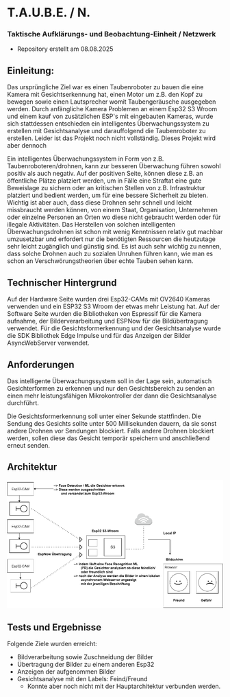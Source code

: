 # T.A.U.B.E. / N.
### Taktische Aufklärungs- und Beobachtung-Einheit / Netzwerk
- Repository erstellt am 08.08.2025

## Einleitung:
Das ursprüngliche Ziel war es einen Taubenroboter zu bauen die eine Kamera mit Gesichtserkennung hat, einen Motor um z.B. den Kopf zu bewegen sowie einen Lautsprecher womit Taubengeräusche ausgegeben werden.
Durch anfängliche Kamera Problemen an einem Esp32 S3 Wroom und einem kauf von zusätzlichen ESP's mit eingebauten Kameras, wurde sich stattdessen entschieden ein intelligentes Überwachungssystem zu erstellen mit Gesichtsanalyse und darauffolgend die Taubenroboter zu erstellen.
Leider ist das Projekt noch nicht vollständig. Dieses Projekt wird aber dennoch

Ein intelligentes Überwachungssystem in Form von z.B. Taubenroboteren/drohnen, kann zur besseren Überwachung führen sowohl positiv als auch negativ. 
Auf der positiven Seite, können diese z.B. an öffentliche Plätze platziert werden, um in Fälle eine Straftat eine gute Beweislage zu sichern oder an kritischen Stellen von z.B. Infrastruktur platziert und bedient werden, um für eine bessere Sicherheit zu bieten.
Wichtig ist aber auch, dass diese Drohnen sehr schnell und leicht missbraucht werden können, von einem Staat, Organisation, Unternehmen oder einzelne Personen an Orten wo diese nicht gebraucht werden oder für illegale Aktivitäten. Das Herstellen von solchen intelligenten Überwachungsdrohnen ist schon mit wenig Kenntnissen relativ gut machbar umzusetzbar und erfordert nur die benötigten Ressourcen die heutzutage sehr leicht zugänglich und günstig sind.
Es ist auch sehr wichtig zu nennen, dass solche Drohnen auch zu sozialen Unruhen führen kann, wie man es schon an Verschwörungstheorien über echte Tauben sehen kann.


## Technischer Hintergrund
Auf der Hardware Seite wurden drei Esp32-CAMs mit OV2640 Kameras verwenden und ein ESP32 S3 Wroom der etwas mehr Leistung hat.
Auf der Software Seite wurden die Bibliotheken von Espressif für die Kamera aufnahme, der Bilderverarbeitung und ESPNow für die Bildübertragung verwendet. Für die Gesichtsformerkennung und der Gesichtsanalyse wurde die SDK Bibliothek Edge Impulse und für das Anzeigen der Bilder AsyncWebServer verwendet.

## Anforderungen
Das intelligente Überwachungssystem soll in der Lage sein, automatisch Gesichterformen zu erkennen und nur den Gesichtsbereich zu senden an einen mehr leistungsfähigen Mikrokontroller der dann die Gesichtsanalyse durchführt.

Die Gesichtsformerkennung soll unter einer Sekunde stattfinden. Die Sendung des Gesichts sollte unter 500 Millisekunden dauern, da sie sonst andere Drohnen vor Sendungen blockiert. Falls andere Drohnen blockiert werden, sollen diese das Gesicht temporär speichern und anschließend erneut senden.

## Architektur
![Tauben Architektur](/images/Architektur.png)


## Tests und Ergebnisse
Folgende Ziele wurden erreicht:
- Bildverarbeitung sowie Zuschneidung der Bilder
- Übertragung der Bilder zu einem anderen Esp32
- Anzeigen der aufgenommen Bilder
- Gesichtsanalyse mit den Labels: Feind/Freund
  - Konnte aber noch nicht mit der Hauptarchitektur verbunden werden.


